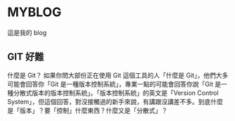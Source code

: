 # MYBLOG

這是我的 blog

## GIT 好難


什麼是 Git？
如果你問大部份正在使用 Git 這個工具的人「什麼是 Git」，他們大多可能會回答你「Git 是一種版本控制系統」，專業一點的可能會回答你說「Git 是一種分散式版本的版本控制系統」。「版本控制系統」的英文是「Version Control System」，但這個回答，對沒接觸過的新手來說，有講跟沒講差不多。到底什麼是「版本」？要「控制」什麼東西？什麼又是「分散式」？
